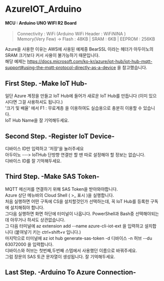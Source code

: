 AzureIOT_Arduino
==================

#### MCU : Arduino UNO WIFI R2 Board
>Connectivity : WiFi (Arduino WiFi Header : WiFiNINA )  
>Memory(Very Few) -> Flash : 48KB | SRAM : 6KB | EEPROM : 256KB   

Azure을 사용한 이유는 AWS에 사용된 예제중 BearSSL 이라는 헤더가 아두이노의 SRAM 크기보다 커서 사용이 불가능하기 때문입니다.  
해당 예제는 https://docs.microsoft.com/ko-kr/azure/iot-hub/iot-hub-mqtt-support#using-the-mqtt-protocol-directly-as-a-device 을 참고했습니다. 

##  First Step. -Make IoT Hub-
일단 Azure 계정을 만들고 IoT Hub에 들어가 새로운 IoT Hub를 만듭니다 (이미 있으시다면 그걸 사용하셔도 됩니다.)  
'크기 및 배율' 에서 F1 : 무료계층 을 이용하여도 실습용으로 충분히 이용할 수 있습니다.  
IoT Hub Name을 잘 기억해두세요.   

## Second Step. -Register IoT Device-
디바이스 ID만 입력하고 '저장'을 눌러주세요        
아두이노 ---> IoTHub 단방향 연결만 할 땐 따로 설정해야 할 정보는 없습니다.     
디바이스 ID를 잘 기억해두세요.    

## Third Step. -Make SAS Token-
MQTT 메신저를 연결하기 위해 SAS Token을 받아와야합니다.   
Azure 상단 메뉴바의 Cloud Shell ( >_ 표시 )을 실행합니다.    
처음 실행하면 어떤 구독에 CS을 설치할것인가 선택하는데, 꼭 IoT Hub를 등록한 구독에 설치해줘야 합니다.      
그다음 실행하면 화면 하단에 터미널이 나옵니다. PowerShell과 Bash중 선택해야되는데 아무거나 하셔도 상관없습니다.    
그 다음 터미널에 az extension add --name azure-cli-iot-ext 을 입력하고 설치합니다 (붙여넣기 키는 ctrl+shift+v 입니다.)      
마지막으로 터미널에 az iot hub generate-sas-token -d 디바이스 -n 허브 --du 63072000 을 입력합니다.     
디바이스와 허브는 첫번째,두번째 스텝에서 사용했던 이름으로 바꿔주세요.   
그럼 장문의 SAS 토큰 문자열이 생성됩니다. 잘 기억해두세요.   

## Last Step. -Arduino To Azure Connection-

